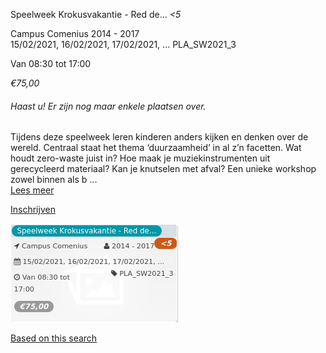 Speelweek Krokusvakantie - Red de... *<5*

Campus Comenius 2014 - 2017  
15/02/2021, 16/02/2021, 17/02/2021, ... PLA\_SW2021\_3  

Van 08:30 tot 17:00

*€75,00*

  

###### *Haast u! Er zijn nog maar enkele plaatsen over.*

  

Tijdens deze speelweek leren kinderen anders kijken en denken over de wereld. Centraal staat het thema ‘duurzaamheid’ in al z’n facetten. Wat houdt zero-waste juist in? Hoe maak je muziekinstrumenten uit gerecycleerd materiaal? Kan je knutselen met afval? Een unieke workshop zowel binnen als b  ...  
[Lees meer](https://tickets.vgc.be/activity/subscribe/PLA_SW2021_3)

[Inschrijven](https://tickets.vgc.be/activity/subscribe/PLA_SW2021_3)

![](57620.png)

[Based on this search](https://tickets.vgc.be/activity/index?&vrijeplaatsen=1&Age%5B%5D=3%2C4&entity=286)